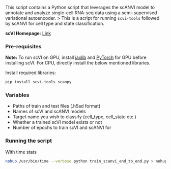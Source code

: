 This script contains a Python script that leverages the scANVI model to annotate and analyze single-cell RNA-seq data using a semi-supervised variational autoencoder. > This is a script for running `scvi-tools` followed by scANVI for cell type and state classification.


**scVI Homepage:** [Link](https://scvi-tools.org/)


### Pre-requisites
**Note:** To run scVI on GPU, install [jaxlib](https://jax.readthedocs.io/en/latest/installation.html) and [PyTorch](https://pytorch.org/get-started/locally/) for GPU before installing scVI. For CPU, directly install the below mentioned libraries.


Install required libraries:
```bash
pip install scvi-tools scanpy
```

### Variables
* Paths of train and test files (.h5ad format)
* Names of scVI and scANVI models
* Target name you wish to classify (cell_type, cell_state etc.)
* Whether a trained scVI model exists or not
* Number of epochs to train scVI and scANVI for


### Running the script
With time stats

```bash
nohup /usr/bin/time --verbose python train_scanvi_end_to_end.py > nohup_logs.out 2>&1 &
```

